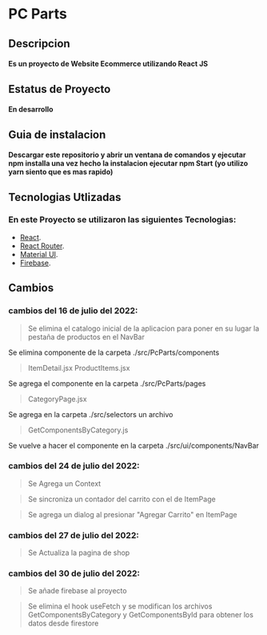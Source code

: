 # PC Parts

## Descripcion

#### Es un proyecto de Website Ecommerce utilizando React JS 

## Estatus de Proyecto 

#### En desarrollo

## Guia de instalacion

#### Descargar este repositorio y abrir un ventana de comandos y ejecutar npm installa una vez hecho la instalacion ejecutar npm Start (yo utilizo yarn siento que es mas rapido)

## Tecnologias Utlizadas

### En este Proyecto se utilizaron las siguientes Tecnologias:

- [React](https://es.reactjs.org/).
- [React Router](https://reactrouter.com/).
- [Material UI](https://mui.com/).
- [Firebase](https://firebase.google.com/).
    
## Cambios
### cambios del 16 de julio del 2022: 

> Se elimina el catalogo inicial de la aplicacion para poner en su lugar la pestaña de productos en el NavBar

Se elimina componente de la carpeta ./src/PcParts/components

> ItemDetail.jsx
> ProductItems.jsx

Se agrega el componente en la carpeta ./src/PcParts/pages

> CategoryPage.jsx

Se agrega en la carpeta ./src/selectors un archivo 

> GetComponentsByCategory.js

Se vuelve a hacer el componente en la carpeta ./src/ui/components/NavBar

### cambios del 24 de julio del 2022: 

> Se Agrega un Context 

> Se sincroniza un contador del carrito con el de ItemPage

> Se agrega un dialog al presionar "Agregar Carrito" en ItemPage

### cambios del 27 de julio del 2022: 

> Se Actualiza la pagina de shop

### cambios del 30 de julio del 2022: 

> Se añade firebase al proyecto

> Se elimina el hook useFetch y se modifican los archivos GetComponentsByCategory y GetComponentsById para obtener los datos desde firestore
